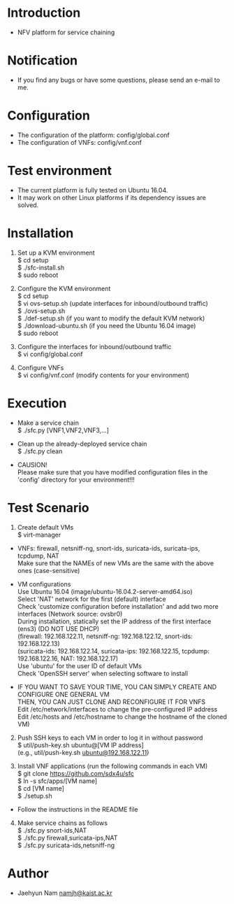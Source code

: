 # Introduction
- NFV platform for service chaining  

# Notification
- If you find any bugs or have some questions, please send an e-mail to me.  

# Configuration
- The configuration of the platform: config/global.conf  
- The configuration of VNFs: config/vnf.conf  

# Test environment
- The current platform is fully tested on Ubuntu 16.04.  
- It may work on other Linux platforms if its dependency issues are solved.  

# Installation
1. Set up a KVM environment  
$ cd setup  
$ ./sfc-install.sh  
$ sudo reboot  

2. Configure the KVM environment  
$ cd setup  
$ vi ovs-setup.sh (update interfaces for inbound/outbound traffic)  
$ ./ovs-setup.sh  
$ ./def-setup.sh (if you want to modify the default KVM network)  
$ ./download-ubuntu.sh (if you need the Ubuntu 16.04 image)  
$ sudo reboot  

3. Configure the interfaces for inbound/outbound traffic  
$ vi config/global.conf  

4. Configure VNFs  
$ vi config/vnf.conf (modify contents for your environment)  

# Execution
- Make a service chain  
$ ./sfc.py [VNF1,VNF2,VNF3,...]

- Clean up the already-deployed service chain  
$ ./sfc.py clean

- CAUSION!  
Please make sure that you have modified configuration files in the 'config' directory for your environment!!!  

# Test Scenario
1. Create default VMs  
$ virt-manager  
- VNFs: firewall, netsniff-ng, snort-ids, suricata-ids, suricata-ips, tcpdump, NAT  
Make sure that the NAMEs of new VMs are the same with the above ones (case-sensitive)  

- VM configurations  
Use Ubuntu 16.04 (image/ubuntu-16.04.2-server-amd64.iso)  
Select 'NAT' network for the first (default) interface  
Check 'customize configuration before installation' and add two more interfaces (Network source: ovsbr0)  
During installation, statically set the IP address of the first interface (ens3) (DO NOT USE DHCP)  
(firewall: 192.168.122.11, netsniff-ng: 192.168.122.12, snort-ids: 192.168.122.13)  
(suricata-ids: 192.168.122.14, suricata-ips: 192.168.122.15, tcpdump: 192.168.122.16, NAT: 192.168.122.17)  
Use 'ubuntu' for the user ID of default VMs  
Check 'OpenSSH server' when selecting software to install  

- IF YOU WANT TO SAVE YOUR TIME, YOU CAN SIMPLY CREATE AND CONFIGURE ONE GENERAL VM  
THEN, YOU CAN JUST CLONE AND RECONFIGURE IT FOR VNFS  
Edit /etc/network/interfaces to change the pre-configured IP address  
Edit /etc/hosts and /etc/hostname to change the hostname of the cloned VM)  

2. Push SSH keys to each VM in order to log it in without password  
$ util/push-key.sh ubuntu@[VM IP address]  
(e.g., util/push-key.sh ubuntu@192.168.122.11)  

3. Install VNF applications (run the following commands in each VM)  
$ git clone https://github.com/sdx4u/sfc  
$ ln -s sfc/apps/[VM name]  
$ cd [VM name]  
$ ./setup.sh  
- Follow the instructions in the README file  

4. Make service chains as follows  
$ ./sfc.py snort-ids,NAT  
$ ./sfc.py firewall,suricata-ips,NAT  
$ ./sfc.py suricata-ids,netsniff-ng  

# Author
- Jaehyun Nam <namjh@kaist.ac.kr>  
